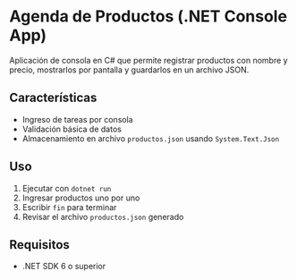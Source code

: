 # Agenda de Productos (.NET Console App)

Aplicación de consola en C# que permite registrar productos con nombre y precio, mostrarlos por pantalla y guardarlos en un archivo JSON.

## Características
- Ingreso de tareas por consola
- Validación básica de datos
- Almacenamiento en archivo `productos.json` usando `System.Text.Json`

## Uso
1. Ejecutar con `dotnet run`
2. Ingresar productos uno por uno
3. Escribir `fin` para terminar
4. Revisar el archivo `productos.json` generado

## Requisitos
- .NET SDK 6 o superior
